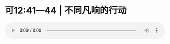 # 可12:41—44 | 不同凡响的行动

<audio style="width: 100%;" preload="false" controls controlslist="nodownload"><source src="http://file.simai.life/audio/mp3/old/12198.mp3" type="audio/mpeg">Your browser does not support the audio element.</audio>


